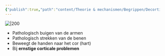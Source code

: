 ```yaml
---
{"publish":true,"path":"content/Theorie & mechanismen/Begrippen/Decorticatie houding.md","permalink":"/content/theorie-and-mechanismen/begrippen/decorticatie-houding/","title":"Decorticatie houding","tags":["Neurologie/Acute_neurologie","Acute_Geneeskunde","Begrippen"]}
---
```



![|200](https://i.imgur.com/f7bO6Jl.png)

- Pathologisch buigen van de armen
- Pathologisch strekken van de benen
- Beweegt de handen naar het cor (hart)
- Bij **ernstige corticale problemen**